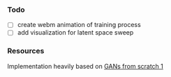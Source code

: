 ### Todo

- [ ] create webm animation of training process
- [ ] add visualization for latent space sweep

### Resources

Implementation heavily based on [GANs from scratch 1](https://medium.com/ai-society/gans-from-scratch-1-a-deep-introduction-with-code-in-pytorch-and-tensorflow-cb03cdcdba0f)